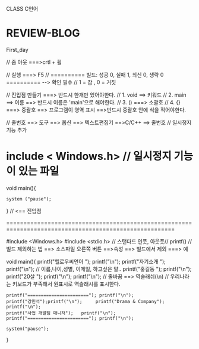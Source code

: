 CLASS C언어
# REVIEW-BLOG 

First_day 

 //  줌 아웃 ===>crtl + 휠

 // 실행 ===> F5
 // ========== 빌드: 성공 0, 실패 1, 최신 0, 생략 0 ========== --> 확인 필수 
 // 1 = 참 , 0 = 거짓 

 // 진입점 만들기 ===> 반드시 한개만 있어야한다. 
 // 1. void ==> 키워드
 // 2. main ==> 이름 ==> 반드시 이름은 'main'으로 해야한다.
 // 3. () ===> 소괄호
 // 4. {} ===> 중괄호 ==> 프로그램이 영역 표시 ==>반드시 중괄호 안에 식을 적어야한다.

 // 줄번호 ==> 도구 ==> 옵션 ==> 텍스트편집기 ==>C/C++ ==> 줄번호
 // 일시정지 기능 추가
 # include < Windows.h> // 일시정지 기능이 있는 파일
 void main(){

	system ("pause");
 } // <== 진입점
 
 
 
 =======================================================================================================
 
 
 #include <Windows.h>
#include <stdio.h> // 스탠다드 인풋, 아웃풋// printf()
 //빌드 제외하는 법 ==> 소스파일 오른쪽 버튼 ==>속성 ==> 빌드에서 제외 ===> 예


void main(){
	printf("헬로우씨언어      ");	printf("\n");
	printf("자기소개	");		printf("\n"); // 이름,나이,성별, 이메일, 하고싶은 말..
	printf("홍길동	");		printf("\n");
	printf("20살	");		printf("\n");
	printf("\n"); // 줄바꿈 ==> 역슬래쉬(\n)
	// 우리나라는 키보드가 부족해서 원표시로 역슬래시를 표시한다.

	printf("======================="); printf("\n");
	printf("강민석");printf("\n");		printf("Drama & Company"); printf("\n");
	printf("사업 개발팀 매니저");	printf("\n");
	printf("======================="); printf("\n");

	system("pause");
		
}
